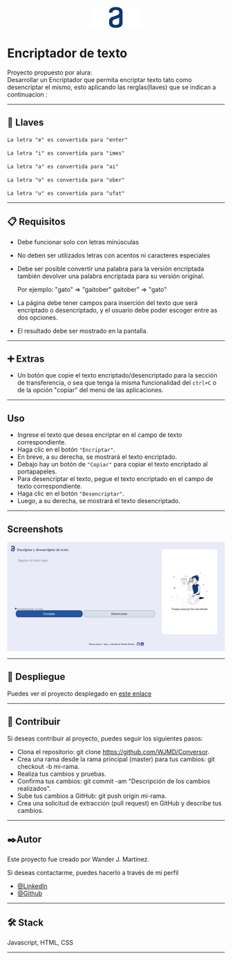 <div align='center'>
  <img alt='Logo' src='https://github.com/Pool1541/encriptador-de-texto/blob/main/assets/images/Logo.png'>
</div>

# Encriptador de texto

Proyecto propuesto por alura: <br>
Desarrollar un Encriptador que permita encriptar texto tato como desencriptar el mismo, esto aplicando las rerglas(llaves) que se indican a continuacion :<br>

---

## :key: Llaves

`La letra "e" es convertida para "enter"`

`La letra "i" es convertida para "imes"`

`La letra "a" es convertida para "ai"`

`La letra "o" es convertida para "ober"`

`La letra "u" es convertida para "ufat"`

---

## :clipboard: Requisitos

- Debe funcionar solo con letras minúsculas
- No deben ser utilizados letras con acentos ni caracteres especiales
- Debe ser posible convertir una palabra para la versión encriptada también devolver una palabra encriptada para su versión original.

    Por ejemplo: "gato" => "gaitober" gaitober" => "gato"

- La página debe tener campos para inserción del texto que será encriptado o desencriptado, y el usuario debe poder escoger entre as dos opciones.
- El resultado debe ser mostrado en la pantalla.

---

## :heavy_plus_sign: Extras

- Un botón que copie el texto encriptado/desencriptado para la sección de transferencia, o sea que tenga la misma funcionalidad del `ctrl+C` o de la opción "copiar" del menú de las aplicaciones.
---

## Uso

- Ingrese el texto que desea encriptar en el campo de texto correspondiente.
- Haga clic en el botón `"Encriptar"`.
- En breve, a su derecha, se mostrará el texto encriptado.
- Debajo hay un botón de `"Copiar"` para copiar el texto encriptado al portapapeles.
- Para desencriptar el texto, pegue el texto encriptado en el campo de texto correspondiente.
- Haga clic en el botón `"Desencriptar"`.
- Luego, a su derecha, se mostrará el texto desencriptado.

---

## Screenshots

![App Screenshot](https://github.com/WJMD/encritador-de-texto/blob/main/img/screemPage.jpg)

---

## :rocket: Despliegue

Puedes ver el proyecto desplegado en <a href="https://wjmd.github.io/encritador-de-texto/" target="_blank" rel="noopener noreferrer">este enlace</a>

---

## 💼 Contribuir

Si deseas contribuir al proyecto, puedes seguir los siguientes pasos:

- Clona el repositorio: git clone https://github.com/WJMD/Conversor.
- Crea una rama desde la rama principal (master) para tus cambios: git checkout -b mi-rama.
- Realiza tus cambios y pruebas.
- Confirma tus cambios: git commit -am "Descripción de los cambios realizados".
- Sube tus cambios a GitHub: git push origin mi-rama.
- Crea una solicitud de extracción (pull request) en GitHub y describe tus cambios.

---

## ✒️Autor
Este proyecto fue creado por Wander J. Martinez.

Si deseas contactarme, puedes hacerlo a través de mi perfil 
- [@LinkedIn](linkedin.com/in/wander-j-martinez/)
- [@Github](https://github.com/WJMD)


---
## 🛠 Stack

Javascript, HTML, CSS <br>

---
